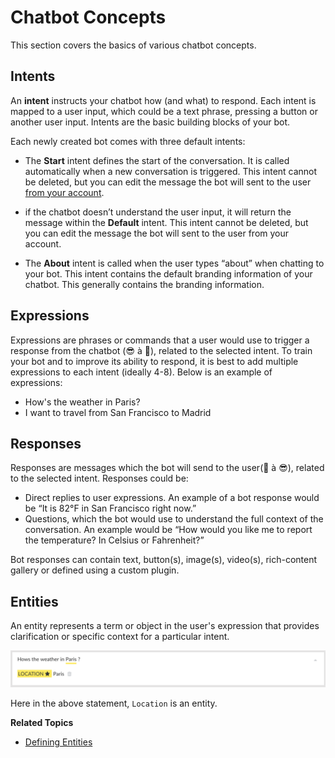 # Chatbot Concepts

This section covers the basics of various chatbot concepts.


## Intents

An **intent** instructs your chatbot how (and what) to respond. Each intent is mapped to a user input, which could be a text phrase, pressing a button or another user input.
Intents are the basic building blocks of your bot. 

Each newly created bot comes with three default intents:

* The **Start** intent defines the start of the conversation. It is called automatically when a new conversation is triggered. This intent cannot be deleted, but you can edit the message the bot will sent to the user [from your account](https://console.recime.io/?utm_source=intercom&utm_medium=email&utm_campaign=welcome).

* if the chatbot doesn’t understand the user input, it will return the message within the **Default** intent. This intent cannot be deleted, but you can edit the message the bot will sent to the user from your account.

* The **About** intent is called when the user types “about” when chatting to your bot. This intent contains the default branding information of your chatbot. This generally contains the branding information.


## Expressions

Expressions are phrases or commands that a user would use to trigger a response from the chatbot (😎 à 🤖), related to the selected intent. To train your bot and to improve its ability to respond, it is best to add multiple expressions to each intent (ideally 4-8).
Below is an example of expressions:

* How's the weather in Paris?
* I want to travel from San Francisco to Madrid


## Responses

Responses are messages which the bot will send to the user(🤖 à 😎), related to the selected intent. Responses could be:
* Direct replies to user expressions. An example of a bot response would be “It is 82°F in San Francisco right now.”
* Questions, which the bot would use to understand the full context of the conversation. An example would be “How would you like me to report the temperature? In Celsius or Fahrenheit?”

Bot responses can contain text, button(s), image(s), video(s), rich-content gallery or defined using a custom plugin.


## Entities

An entity represents a term or object in the user's expression that provides clarification or specific context for a particular intent.

![](entities.png)

Here in the above statement, `Location` is an entity. 


**Related Topics**

* [Defining Entities](building-a-bot.html#defining-entities)








